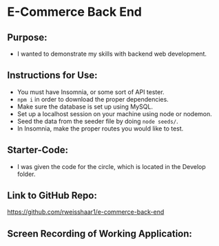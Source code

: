 # E-Commerce Back End

## Purpose:
- I wanted to demonstrate my skills with backend web development.

## Instructions for Use:
- You must have Insomnia, or some sort of API tester.
- `npm i` in order to download the proper dependencies.
- Make sure the database is set up using MySQL.
- Set up a localhost session on your machine using node or nodemon.
- Seed the data from the seeder file by doing `node seeds/`.
- In Insomnia, make the proper routes you would like to test.

## Starter-Code:
- I was given the code for the circle, which is located in the Develop folder.

## Link to GitHub Repo:
https://github.com/rweisshaar1/e-commerce-back-end

## Screen Recording of Working Application: